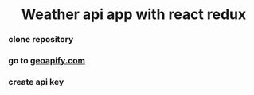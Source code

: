 <h1 align="center">Weather api app with react redux</h1>
<h3>clone repository</h3>
<h3>go to <a href="https://myprojects.geoapify.com/">geoapify.com</a></h3>
<h3>create api key</h3>
